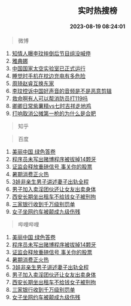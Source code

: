 <div align="center"><h2>实时热搜榜</h2><h4>2023-08-19 08:24:01</h4></div>

> 微博  

1. [知情人曝李玟摔倒后节目组没喊停](https://s.weibo.com/weibo?q=%23%E7%9F%A5%E6%83%85%E4%BA%BA%E6%9B%9D%E6%9D%8E%E7%8E%9F%E6%91%94%E5%80%92%E5%90%8E%E8%8A%82%E7%9B%AE%E7%BB%84%E6%B2%A1%E5%96%8A%E5%81%9C%23&t=31&band_rank=1&Refer=top)<br />
2. [雅典娜](https://s.weibo.com/weibo?q=%E9%9B%85%E5%85%B8%E5%A8%9C&t=31&band_rank=2&Refer=top)<br />
3. [中国国家太空实验室已正式运行](https://s.weibo.com/weibo?q=%23%E4%B8%AD%E5%9B%BD%E5%9B%BD%E5%AE%B6%E5%A4%AA%E7%A9%BA%E5%AE%9E%E9%AA%8C%E5%AE%A4%E5%B7%B2%E6%AD%A3%E5%BC%8F%E8%BF%90%E8%A1%8C%23&t=31&band_rank=3&Refer=top)<br />
4. [睡觉时手机在枕边充电有多危险](https://s.weibo.com/weibo?q=%23%E7%9D%A1%E8%A7%89%E6%97%B6%E6%89%8B%E6%9C%BA%E5%9C%A8%E6%9E%95%E8%BE%B9%E5%85%85%E7%94%B5%E6%9C%89%E5%A4%9A%E5%8D%B1%E9%99%A9%23&t=31&band_rank=4&Refer=top)<br />
5. [周琦赵睿互换东家](https://s.weibo.com/weibo?q=%23%E5%91%A8%E7%90%A6%E8%B5%B5%E7%9D%BF%E4%BA%92%E6%8D%A2%E4%B8%9C%E5%AE%B6%23&t=31&band_rank=5&Refer=top)<br />
6. [李玟控诉中国好声音的音频是不是恶意剪辑](https://s.weibo.com/weibo?q=%23%E6%9D%8E%E7%8E%9F%E6%8E%A7%E8%AF%89%E4%B8%AD%E5%9B%BD%E5%A5%BD%E5%A3%B0%E9%9F%B3%E7%9A%84%E9%9F%B3%E9%A2%91%E6%98%AF%E4%B8%8D%E6%98%AF%E6%81%B6%E6%84%8F%E5%89%AA%E8%BE%91%23&t=31&band_rank=6&Refer=top)<br />
7. [救命啊有人可以帮消防员打119吗](https://s.weibo.com/weibo?q=%23%E6%95%91%E5%91%BD%E5%95%8A%E6%9C%89%E4%BA%BA%E5%8F%AF%E4%BB%A5%E5%B8%AE%E6%B6%88%E9%98%B2%E5%91%98%E6%89%93119%E5%90%97%23&t=31&band_rank=7&Refer=top)<br />
8. [卿卿日常紫薯精vs七时吉祥走地鸡](https://s.weibo.com/weibo?q=%23%E5%8D%BF%E5%8D%BF%E6%97%A5%E5%B8%B8%E7%B4%AB%E8%96%AF%E7%B2%BEvs%E4%B8%83%E6%97%B6%E5%90%89%E7%A5%A5%E8%B5%B0%E5%9C%B0%E9%B8%A1%23&t=31&band_rank=8&Refer=top)<br />
9. [打响取消公摊第一枪的为什么是合肥](https://s.weibo.com/weibo?q=%23%E6%89%93%E5%93%8D%E5%8F%96%E6%B6%88%E5%85%AC%E6%91%8A%E7%AC%AC%E4%B8%80%E6%9E%AA%E7%9A%84%E4%B8%BA%E4%BB%80%E4%B9%88%E6%98%AF%E5%90%88%E8%82%A5%23&t=31&band_rank=9&Refer=top)<br />

> 知乎  


> 百度  

1. [美丽中国 绿色答卷](https://www.baidu.com/s?wd=%E7%BE%8E%E4%B8%BD%E4%B8%AD%E5%9B%BD+%E7%BB%BF%E8%89%B2%E7%AD%94%E5%8D%B7&sa=fyb_news&rsv_dl=fyb_news)<br />
2. [程序员未写出赌博程序被拔掉14颗牙](https://www.baidu.com/s?wd=%E7%A8%8B%E5%BA%8F%E5%91%98%E6%9C%AA%E5%86%99%E5%87%BA%E8%B5%8C%E5%8D%9A%E7%A8%8B%E5%BA%8F%E8%A2%AB%E6%8B%94%E6%8E%8914%E9%A2%97%E7%89%99&sa=fyb_news&rsv_dl=fyb_news)<br />
3. [证监会释放重磅信号 事关你的股票](https://www.baidu.com/s?wd=%E8%AF%81%E7%9B%91%E4%BC%9A%E9%87%8A%E6%94%BE%E9%87%8D%E7%A3%85%E4%BF%A1%E5%8F%B7+%E4%BA%8B%E5%85%B3%E4%BD%A0%E7%9A%84%E8%82%A1%E7%A5%A8&sa=fyb_news&rsv_dl=fyb_news)<br />
4. [暑期消费正火热](https://www.baidu.com/s?wd=%E6%9A%91%E6%9C%9F%E6%B6%88%E8%B4%B9%E6%AD%A3%E7%81%AB%E7%83%AD&sa=fyb_news&rsv_dl=fyb_news)<br />
5. [3娃非亲生男子讲述妻子出轨全程](https://www.baidu.com/s?wd=3%E5%A8%83%E9%9D%9E%E4%BA%B2%E7%94%9F%E7%94%B7%E5%AD%90%E8%AE%B2%E8%BF%B0%E5%A6%BB%E5%AD%90%E5%87%BA%E8%BD%A8%E5%85%A8%E7%A8%8B&sa=fyb_news&rsv_dl=fyb_news)<br />
6. [男子加入卖淫团伙还让女友出卖身体](https://www.baidu.com/s?wd=%E7%94%B7%E5%AD%90%E5%8A%A0%E5%85%A5%E5%8D%96%E6%B7%AB%E5%9B%A2%E4%BC%99%E8%BF%98%E8%AE%A9%E5%A5%B3%E5%8F%8B%E5%87%BA%E5%8D%96%E8%BA%AB%E4%BD%93&sa=fyb_news&rsv_dl=fyb_news)<br />
7. [西安长期坐出租车不给钱女子被刑拘](https://www.baidu.com/s?wd=%E8%A5%BF%E5%AE%89%E9%95%BF%E6%9C%9F%E5%9D%90%E5%87%BA%E7%A7%9F%E8%BD%A6%E4%B8%8D%E7%BB%99%E9%92%B1%E5%A5%B3%E5%AD%90%E8%A2%AB%E5%88%91%E6%8B%98&sa=fyb_news&rsv_dl=fyb_news)<br />
8. [三家银行收到千万级别罚单](https://www.baidu.com/s?wd=%E4%B8%89%E5%AE%B6%E9%93%B6%E8%A1%8C%E6%94%B6%E5%88%B0%E5%8D%83%E4%B8%87%E7%BA%A7%E5%88%AB%E7%BD%9A%E5%8D%95&sa=fyb_news&rsv_dl=fyb_news)<br />
9. [女子坐网约车被颠成九级伤残](https://www.baidu.com/s?wd=%E5%A5%B3%E5%AD%90%E5%9D%90%E7%BD%91%E7%BA%A6%E8%BD%A6%E8%A2%AB%E9%A2%A0%E6%88%90%E4%B9%9D%E7%BA%A7%E4%BC%A4%E6%AE%8B&sa=fyb_news&rsv_dl=fyb_news)<br />

> 哔哩哔哩  

1. [美丽中国 绿色答卷](https://www.baidu.com/s?wd=%E7%BE%8E%E4%B8%BD%E4%B8%AD%E5%9B%BD+%E7%BB%BF%E8%89%B2%E7%AD%94%E5%8D%B7&sa=fyb_news&rsv_dl=fyb_news)<br />
2. [程序员未写出赌博程序被拔掉14颗牙](https://www.baidu.com/s?wd=%E7%A8%8B%E5%BA%8F%E5%91%98%E6%9C%AA%E5%86%99%E5%87%BA%E8%B5%8C%E5%8D%9A%E7%A8%8B%E5%BA%8F%E8%A2%AB%E6%8B%94%E6%8E%8914%E9%A2%97%E7%89%99&sa=fyb_news&rsv_dl=fyb_news)<br />
3. [证监会释放重磅信号 事关你的股票](https://www.baidu.com/s?wd=%E8%AF%81%E7%9B%91%E4%BC%9A%E9%87%8A%E6%94%BE%E9%87%8D%E7%A3%85%E4%BF%A1%E5%8F%B7+%E4%BA%8B%E5%85%B3%E4%BD%A0%E7%9A%84%E8%82%A1%E7%A5%A8&sa=fyb_news&rsv_dl=fyb_news)<br />
4. [暑期消费正火热](https://www.baidu.com/s?wd=%E6%9A%91%E6%9C%9F%E6%B6%88%E8%B4%B9%E6%AD%A3%E7%81%AB%E7%83%AD&sa=fyb_news&rsv_dl=fyb_news)<br />
5. [3娃非亲生男子讲述妻子出轨全程](https://www.baidu.com/s?wd=3%E5%A8%83%E9%9D%9E%E4%BA%B2%E7%94%9F%E7%94%B7%E5%AD%90%E8%AE%B2%E8%BF%B0%E5%A6%BB%E5%AD%90%E5%87%BA%E8%BD%A8%E5%85%A8%E7%A8%8B&sa=fyb_news&rsv_dl=fyb_news)<br />
6. [男子加入卖淫团伙还让女友出卖身体](https://www.baidu.com/s?wd=%E7%94%B7%E5%AD%90%E5%8A%A0%E5%85%A5%E5%8D%96%E6%B7%AB%E5%9B%A2%E4%BC%99%E8%BF%98%E8%AE%A9%E5%A5%B3%E5%8F%8B%E5%87%BA%E5%8D%96%E8%BA%AB%E4%BD%93&sa=fyb_news&rsv_dl=fyb_news)<br />
7. [西安长期坐出租车不给钱女子被刑拘](https://www.baidu.com/s?wd=%E8%A5%BF%E5%AE%89%E9%95%BF%E6%9C%9F%E5%9D%90%E5%87%BA%E7%A7%9F%E8%BD%A6%E4%B8%8D%E7%BB%99%E9%92%B1%E5%A5%B3%E5%AD%90%E8%A2%AB%E5%88%91%E6%8B%98&sa=fyb_news&rsv_dl=fyb_news)<br />
8. [三家银行收到千万级别罚单](https://www.baidu.com/s?wd=%E4%B8%89%E5%AE%B6%E9%93%B6%E8%A1%8C%E6%94%B6%E5%88%B0%E5%8D%83%E4%B8%87%E7%BA%A7%E5%88%AB%E7%BD%9A%E5%8D%95&sa=fyb_news&rsv_dl=fyb_news)<br />
9. [女子坐网约车被颠成九级伤残](https://www.baidu.com/s?wd=%E5%A5%B3%E5%AD%90%E5%9D%90%E7%BD%91%E7%BA%A6%E8%BD%A6%E8%A2%AB%E9%A2%A0%E6%88%90%E4%B9%9D%E7%BA%A7%E4%BC%A4%E6%AE%8B&sa=fyb_news&rsv_dl=fyb_news)<br />

